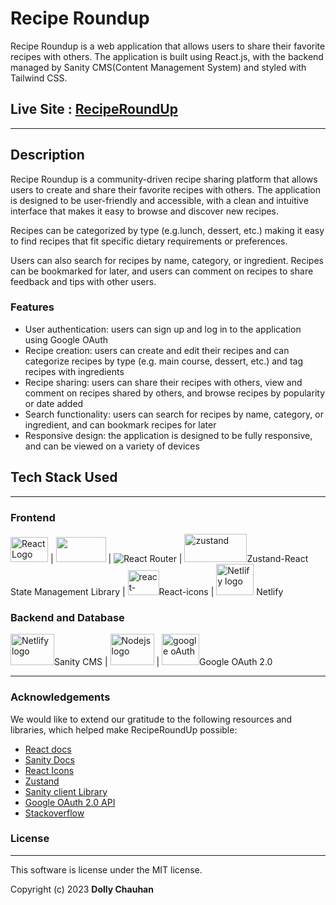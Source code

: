 # Recipe Roundup

Recipe Roundup is a web application that allows users to share their favorite recipes with others. The application is built using React.js, with the backend managed by Sanity CMS(Content Management System) and styled with Tailwind CSS.

## <b>Live Site : </b>[RecipeRoundUp ](https://recipe-roundup.netlify.app/)

---

## Description

Recipe Roundup is a community-driven recipe sharing platform that allows users to create and share their favorite recipes with others. The application is designed to be user-friendly and accessible, with a clean and intuitive interface that makes it easy to browse and discover new recipes.

Recipes can be categorized by type (e.g.lunch, dessert, etc.)  making it easy to find recipes that fit specific dietary requirements or preferences.

Users can also search for recipes by name, category, or ingredient. Recipes can be bookmarked for later, and users can comment on recipes to share feedback and tips with other users.


### Features

- User authentication: users can sign up and log in to the application using Google OAuth
- Recipe creation: users can create and edit their recipes and can categorize recipes by type (e.g. main course, dessert, etc.) and tag recipes with ingredients
- Recipe sharing: users can share their recipes with others, view and comment on recipes shared by others, and browse recipes by popularity or date added
- Search functionality: users can search for recipes by name, category, or ingredient, and can bookmark recipes for later
- Responsive design: the application is designed to be fully responsive, and can be viewed on a variety of devices


## Tech Stack Used
---
### <b>Frontend</b>

<img src="https://cdn.worldvectorlogo.com/logos/react-2.svg"  alt="React Logo" width="60" height="40">  \|  <img src="https://cdn.worldvectorlogo.com/logos/tailwind-css-1.svg" height="40" width="80">  \|  <img src="https://reactrouter.com/_brand/react-router-color.svg"  alt="React Router">  \| 
 <img src="https://tsh.io/wp-content/uploads/2023/02/zustand-logo.png" height="45" width="100" alt="zustand">Zustand-React State Management Library  \|
  <img src="https://camo.githubusercontent.com/48d099290b4cb2d7937bcd96e8497cf1845b54a810a6432c70cf944b60b40c77/68747470733a2f2f7261776769742e636f6d2f676f72616e67616a69632f72656163742d69636f6e732f6d61737465722f72656163742d69636f6e732e737667" alt="react-icons" height="40" width="50">React-icons  \|
 <img src="https://cdn.worldvectorlogo.com/logos/netlify.svg" alt="Netlify logo" height="50" width="60" > Netlify 

### <b>Backend and Database</b>
<img src="https://cdn.worldvectorlogo.com/logos/sanity.svg" alt="Netlify logo" height="50" width="70" >Sanity CMS \|  <img src="https://cdn.worldvectorlogo.com/logos/nodejs-1.svg" alt="Nodejs logo" height ="50" width="70">  \|  <img src="https://cdn.worldvectorlogo.com/logos/oauth.svg" alt="google oAuth" height="50" width="60">Google OAuth 2.0 

---  


### Acknowledgements
We would like to extend our gratitude to the following resources and libraries, which helped make RecipeRoundUp possible:

- [React docs](https://reactjs.org/docs/getting-started.html)
- [Sanity Docs](https://www.sanity.io/docs/sanity-studio)
- [React Icons](https://react-icons.github.io/react-icons) 
- [Zustand](https://github.com/pmndrs/zustand)
- [Sanity client Library](https://www.npmjs.com/package/@sanity/client)
- [Google OAuth 2.0 API](https://developers.google.com/identity/protocols/oauth2)
- [Stackoverflow](https://stackoverflow.com/)

### License
---
This software is license under the MIT license.

Copyright (c) 2023 **Dolly Chauhan**






















